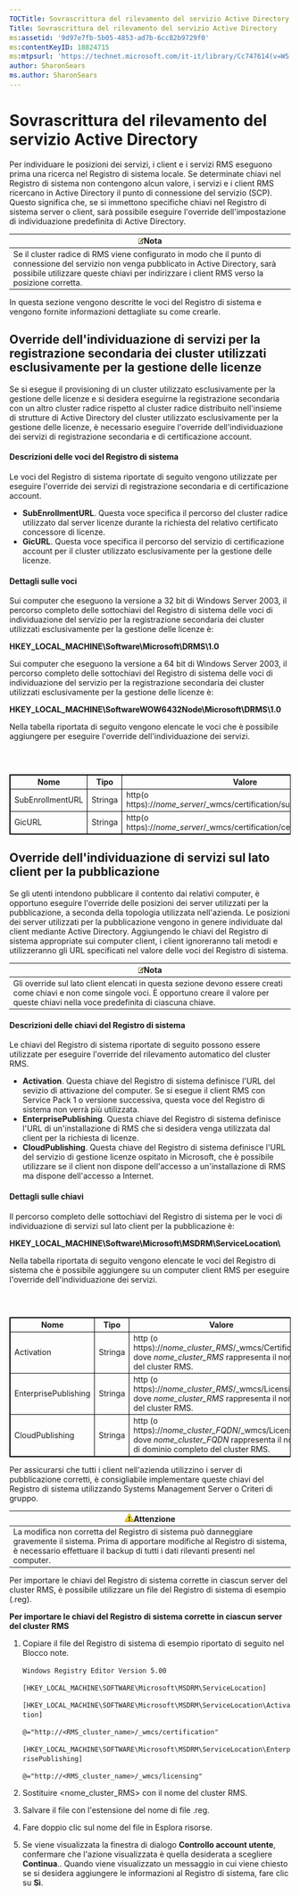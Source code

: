 ```yaml
---
TOCTitle: Sovrascrittura del rilevamento del servizio Active Directory
Title: Sovrascrittura del rilevamento del servizio Active Directory
ms:assetid: '9d97e7fb-5b05-4853-ad7b-6cc82b9729f0'
ms:contentKeyID: 18824715
ms:mtpsurl: 'https://technet.microsoft.com/it-it/library/Cc747614(v=WS.10)'
author: SharonSears
ms.author: SharonSears
---
```


Sovrascrittura del rilevamento del servizio Active Directory
============================================================

Per individuare le posizioni dei servizi, i client e i servizi RMS eseguono prima una ricerca nel Registro di sistema locale. Se determinate chiavi nel Registro di sistema non contengono alcun valore, i servizi e i client RMS ricercano in Active Directory il punto di connessione del servizio (SCP). Questo significa che, se si immettono specifiche chiavi nel Registro di sistema server o client, sarà possibile eseguire l'override dell'impostazione di individuazione predefinita di Active Directory.

| ![](/security-updates/images/Cc747614.note(WS.10).gif)Nota                                                                                                                                                                      |
|--------------------------------------------------------------------------------------------------------------------------------------------------------------------------------------------------------------------------------------------|
| Se il cluster radice di RMS viene configurato in modo che il punto di connessione del servizio non venga pubblicato in Active Directory, sarà possibile utilizzare queste chiavi per indirizzare i client RMS verso la posizione corretta. |

In questa sezione vengono descritte le voci del Registro di sistema e vengono fornite informazioni dettagliate su come crearle.

Override dell'individuazione di servizi per la registrazione secondaria dei cluster utilizzati esclusivamente per la gestione delle licenze
-------------------------------------------------------------------------------------------------------------------------------------------

Se si esegue il provisioning di un cluster utilizzato esclusivamente per la gestione delle licenze e si desidera eseguirne la registrazione secondaria con un altro cluster radice rispetto al cluster radice distribuito nell'insieme di strutture di Active Directory del cluster utilizzato esclusivamente per la gestione delle licenze, è necessario eseguire l'override dell'individuazione dei servizi di registrazione secondaria e di certificazione account.

#### Descrizioni delle voci del Registro di sistema

Le voci del Registro di sistema riportate di seguito vengono utilizzate per eseguire l'override dei servizi di registrazione secondaria e di certificazione account.

-   **SubEnrollmentURL**. Questa voce specifica il percorso del cluster radice utilizzato dal server licenze durante la richiesta del relativo certificato concessore di licenze.
-   **GicURL**. Questa voce specifica il percorso del servizio di certificazione account per il cluster utilizzato esclusivamente per la gestione delle licenze.

#### Dettagli sulle voci

Sui computer che eseguono la versione a 32 bit di Windows Server 2003, il percorso completo delle sottochiavi del Registro di sistema delle voci di individuazione del servizio per la registrazione secondaria dei cluster utilizzati esclusivamente per la gestione delle licenze è:

**HKEY\_LOCAL\_MACHINE\\Software\\Microsoft\\DRMS\\1.0**

Sui computer che eseguono la versione a 64 bit di Windows Server 2003, il percorso completo delle sottochiavi del Registro di sistema delle voci di individuazione del servizio per la registrazione secondaria dei cluster utilizzati esclusivamente per la gestione delle licenze è:

**HKEY\_LOCAL\_MACHINE\\SoftwareWOW6432Node\\Microsoft\\DRMS\\1.0**

Nella tabella riportata di seguito vengono elencate le voci che è possibile aggiungere per eseguire l'override dell'individuazione dei servizi.

###  

 
<table style="border:1px solid black;">
<colgroup>
<col width="33%" />
<col width="33%" />
<col width="33%" />
</colgroup>
<thead>
<tr class="header">
<th style="border:1px solid black;" >Nome</th>
<th style="border:1px solid black;" >Tipo</th>
<th style="border:1px solid black;" >Valore</th>
</tr>
</thead>
<tbody>
<tr class="odd">
<td style="border:1px solid black;">SubEnrollmentURL</td>
<td style="border:1px solid black;">Stringa</td>
<td style="border:1px solid black;">http(o https)://<em>nome_server</em>/_wmcs/certification/subenrollservice.asmx</td>
</tr>
<tr class="even">
<td style="border:1px solid black;">GicURL</td>
<td style="border:1px solid black;">Stringa</td>
<td style="border:1px solid black;">http(o https)://<em>nome_server</em>/_wmcs/certification/certification.asmx</td>
</tr>
</tbody>
</table>
  
Override dell'individuazione di servizi sul lato client per la pubblicazione  
----------------------------------------------------------------------------
  
Se gli utenti intendono pubblicare il contento dai relativi computer, è opportuno eseguire l'override delle posizioni dei server utilizzati per la pubblicazione, a seconda della topologia utilizzata nell'azienda. Le posizioni dei server utilizzati per la pubblicazione vengono in genere individuate dal client mediante Active Directory. Aggiungendo le chiavi del Registro di sistema appropriate sui computer client, i client ignoreranno tali metodi e utilizzeranno gli URL specificati nel valore delle voci del Registro di sistema.
  
| ![](/security-updates/images/Cc747614.note(WS.10).gif)Nota                                                                                                                                       |  
|-------------------------------------------------------------------------------------------------------------------------------------------------------------------------------------------------------------|  
| Gli override sul lato client elencati in questa sezione devono essere creati come chiavi e non come singole voci. È opportuno creare il valore per queste chiavi nella voce predefinita di ciascuna chiave. |
  
#### Descrizioni delle chiavi del Registro di sistema
  
Le chiavi del Registro di sistema riportate di seguito possono essere utilizzate per eseguire l'override del rilevamento automatico del cluster RMS.
  
-   **Activation**. Questa chiave del Registro di sistema definisce l'URL del sevizio di attivazione del computer. Se si esegue il client RMS con Service Pack 1 o versione successiva, questa voce del Registro di sistema non verrà più utilizzata.  
-   **EnterprisePublishing**. Questa chiave del Registro di sistema definisce l'URL di un'installazione di RMS che si desidera venga utilizzata dal client per la richiesta di licenze.  
-   **CloudPublishing**. Questa chiave del Registro di sistema definisce l'URL del servizio di gestione licenze ospitato in Microsoft, che è possibile utilizzare se il client non dispone dell'accesso a un'installazione di RMS ma dispone dell'accesso a Internet.
  
#### Dettagli sulle chiavi
  
Il percorso completo delle sottochiavi del Registro di sistema per le voci di individuazione di servizi sul lato client per la pubblicazione è:
  
**HKEY\_LOCAL\_MACHINE\\Software\\Microsoft\\MSDRM\\ServiceLocation\\**
  
Nella tabella riportata di seguito vengono elencate le voci del Registro di sistema che è possibile aggiungere su un computer client RMS per eseguire l'override dell'individuazione dei servizi.
  
###  

 
<table style="border:1px solid black;">
<colgroup>
<col width="33%" />
<col width="33%" />
<col width="33%" />
</colgroup>
<thead>
<tr class="header">
<th style="border:1px solid black;" >Nome</th>
<th style="border:1px solid black;" >Tipo</th>
<th style="border:1px solid black;" >Valore</th>
</tr>
</thead>
<tbody>
<tr class="odd">
<td style="border:1px solid black;">Activation</td>
<td style="border:1px solid black;">Stringa</td>
<td style="border:1px solid black;">http (o https)://<em>nome_cluster_RMS</em>/_wmcs/Certification dove <em>nome_cluster_RMS</em> rappresenta il nome del cluster RMS.</td>
</tr>
<tr class="even">
<td style="border:1px solid black;">EnterprisePublishing</td>
<td style="border:1px solid black;">Stringa</td>
<td style="border:1px solid black;">http (o https)://<em>nome_cluster_RMS</em>/_wmcs/Licensing dove <em>nome_cluster_RMS</em> rappresenta il nome del cluster RMS.</td>
</tr>
<tr class="odd">
<td style="border:1px solid black;">CloudPublishing</td>
<td style="border:1px solid black;">Stringa</td>
<td style="border:1px solid black;">http (o https)://<em>nome_cluster_FQDN</em>/_wmcs/Licensing dove <em>nome_cluster_FQDN</em> rappresenta il nome di dominio completo del cluster RMS.</td>
</tr>
</tbody>
</table>
  
Per assicurarsi che tutti i client nell'azienda utilizzino i server di pubblicazione corretti, è consigliabile implementare queste chiavi del Registro di sistema utilizzando Systems Management Server o Criteri di gruppo.
  
| ![](/security-updates/images/Cc747614.Caution(WS.10).gif)Attenzione                                                                                                                                                  |  
|---------------------------------------------------------------------------------------------------------------------------------------------------------------------------------------------------------------------------------|  
| La modifica non corretta del Registro di sistema può danneggiare gravemente il sistema. Prima di apportare modifiche al Registro di sistema, è necessario effettuare il backup di tutti i dati rilevanti presenti nel computer. |
  
Per importare le chiavi del Registro di sistema corrette in ciascun server del cluster RMS, è possibile utilizzare un file del Registro di sistema di esempio (.reg).
  
**Per importare le chiavi del Registro di sistema corrette in ciascun server del cluster RMS**  
1.  Copiare il file del Registro di sistema di esempio riportato di seguito nel Blocco note.
  
    `Windows Registry Editor Version 5.00`
  
    `[HKEY_LOCAL_MACHINE\SOFTWARE\Microsoft\MSDRM\ServiceLocation]`
  
    `[HKEY_LOCAL_MACHINE\SOFTWARE\Microsoft\MSDRM\ServiceLocation\Activation]`
  
    `@="http://<RMS_cluster_name>/_wmcs/certification"`
  
    `[HKEY_LOCAL_MACHINE\SOFTWARE\Microsoft\MSDRM\ServiceLocation\EnterprisePublishing]`
  
    `@="http://<RMS_cluster_name>/_wmcs/licensing"`
  
2.  Sostituire &lt;nome\_cluster\_RMS&gt; con il nome del cluster RMS.
  
3.  Salvare il file con l'estensione del nome di file .reg.
  
4.  Fare doppio clic sul nome del file in Esplora risorse.
  
5.  Se viene visualizzata la finestra di dialogo **Controllo account utente**, confermare che l'azione visualizzata è quella desiderata a scegliere **Continua**.. Quando viene visualizzato un messaggio in cui viene chiesto se si desidera aggiungere le informazioni al Registro di sistema, fare clic su **Sì**.
